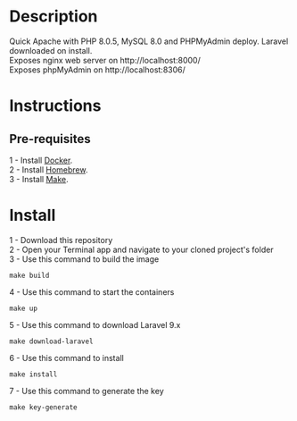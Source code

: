 # Description
Quick Apache with PHP 8.0.5, MySQL 8.0 and PHPMyAdmin deploy. Laravel downloaded on install.   
Exposes nginx web server on http://localhost:8000/  
Exposes phpMyAdmin on http://localhost:8306/  

# Instructions

## Pre-requisites
1 - Install [Docker](https://www.docker.com/products/docker-desktop/).  
2 - Install [Homebrew](https://brew.sh/).  
3 - Install [Make](https://formulae.brew.sh/formula/make).  

# Install
1 - Download this repository  
2 - Open your Terminal app and navigate to your cloned project's folder  
3 - Use this command to build the image
```
make build  
```

4 - Use this command to start the containers
```
make up  
```

5 - Use this command to download Laravel 9.x
```
make download-laravel
```

6 - Use this command to install
```
make install
```

7 - Use this command to generate the key
```
make key-generate
```